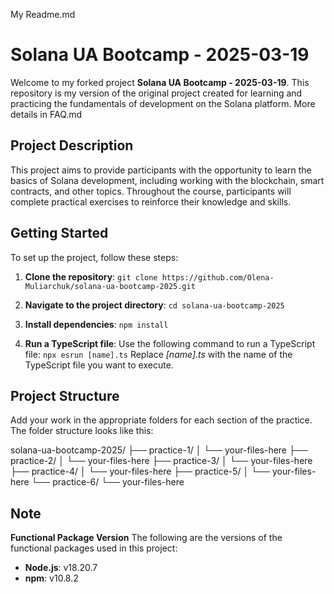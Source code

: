 My Readme.md
# Solana UA Bootcamp - 2025-03-19

Welcome to my forked project **Solana UA Bootcamp - 2025-03-19**. This repository is my version of the original project created for learning and practicing the fundamentals of development on the Solana platform. More details in FAQ.md

## Project Description
This project aims to provide participants with the opportunity to learn the basics of Solana development, including working with the blockchain, smart contracts, and other topics. Throughout the course, participants will complete practical exercises to reinforce their knowledge and skills.

## Getting Started

To set up the project, follow these steps:

1.  **Clone the repository**:
    ``` git clone https://github.com/Olena-Muliarchuk/solana-ua-bootcamp-2025.git ```

2. **Navigate to the project directory**:
    ```cd solana-ua-bootcamp-2025 ```

3. **Install dependencies**:
    ```npm install```

4. **Run a TypeScript file**:
Use the following command to run a TypeScript file:
```npx esrun [name].ts```
Replace *[name].ts* with the name of the TypeScript file you want to execute.

## Project Structure

Add your work in the appropriate folders for each section of the practice. The folder structure looks like this:

solana-ua-bootcamp-2025/
├── practice-1/
│   └── your-files-here
├── practice-2/
│   └── your-files-here
├── practice-3/
│   └── your-files-here
├── practice-4/
│   └── your-files-here
├── practice-5/
│   └── your-files-here
└── practice-6/
    └── your-files-here


## Note
**Functional Package Version**
The following are the versions of the functional packages used in this project:
-  **Node.js**: v18.20.7
-  **npm**: v10.8.2
